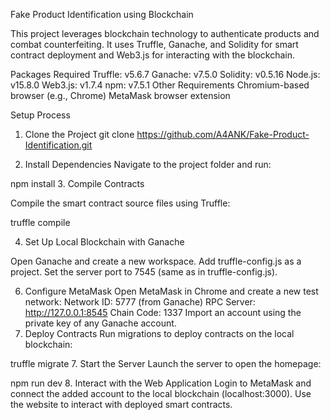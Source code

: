 Fake Product Identification using Blockchain

This project leverages blockchain technology to authenticate products and combat counterfeiting. It uses Truffle, Ganache, and Solidity for smart contract deployment and Web3.js for interacting with the blockchain.

Packages Required
Truffle: v5.6.7
Ganache: v7.5.0
Solidity: v0.5.16
Node.js: v15.8.0
Web3.js: v1.7.4
npm: v7.5.1
Other Requirements
Chromium-based browser (e.g., Chrome)
MetaMask browser extension

Setup Process
1. Clone the Project
git clone https://github.com/A4ANK/Fake-Product-Identification.git

3. Install Dependencies
Navigate to the project folder and run:

npm install
3. Compile Contracts

Compile the smart contract source files using Truffle:

truffle compile


4. Set Up Local Blockchain with Ganache
   
Open Ganache and create a new workspace.
Add truffle-config.js as a project.
Set the server port to 7545 (same as in truffle-config.js).

6. Configure MetaMask
Open MetaMask in Chrome and create a new test network:
Network ID: 5777 (from Ganache)
RPC Server: http://127.0.0.1:8545
Chain Code: 1337
Import an account using the private key of any Ganache account.
7. Deploy Contracts
Run migrations to deploy contracts on the local blockchain:

truffle migrate
7. Start the Server
Launch the server to open the homepage:

npm run dev
8. Interact with the Web Application
Login to MetaMask and connect the added account to the local blockchain (localhost:3000).
Use the website to interact with deployed smart contracts.
